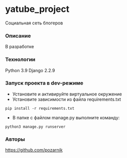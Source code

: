 # yatube_project
Социальная сеть блогеров
### Описание
В разработке
### Технологии
Python 3.9
Django 2.2.9
### Запуск проекта в dev-режиме
- Установите и активируйте виртуальное окружение
- Установите зависимости из файла requirements.txt
```
pip install -r requirements.txt
``` 
- В папке с файлом manage.py выполните команду:
```
python3 manage.py runserver
```
### Авторы
https://github.com/pozarnik
